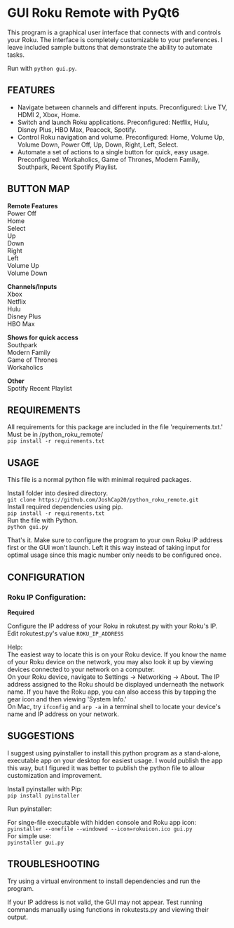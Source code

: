 # GUI Roku Remote with PyQt6
This program is a graphical user interface that connects with and controls your Roku. The interface is completely customizable to your preferences. I leave included sample buttons that demonstrate the ability to automate tasks.

Run with `python gui.py`.

FEATURES
------------
- Navigate between channels and different inputs. Preconfigured: Live TV, HDMI 2, Xbox, Home.  
- Switch and launch Roku applications. Preconfigured: Netflix, Hulu, Disney Plus, HBO Max, Peacock, Spotify.  
- Control Roku navigation and volume. Preconfigured: Home, Volume Up, Volume Down, Power Off, Up, Down, Right, Left, Select.  
- Automate a set of actions to a single button for quick, easy usage. Preconfigured: Workaholics, Game of Thrones, Modern Family, Southpark, Recent Spotify Playlist.  
  

BUTTON MAP  
------------
**Remote Features**   
Power Off  
Home  
Select  
Up  
Down  
Right  
Left  
Volume Up  
Volume Down  
  
**Channels/Inputs**  
Xbox  
Netflix  
Hulu  
Disney Plus  
HBO Max  
  
     
**Shows for quick access**  
Southpark  
Modern Family  
Game of Thrones  
Workaholics  
      
  
**Other**  
Spotify Recent Playlist  
       

REQUIREMENTS
------------
All requirements for this package are included in the file 'requirements.txt.' Must be in /python_roku_remote/    
`pip install -r requirements.txt`  

USAGE
-------------
This file is a normal python file with minimal required packages.

Install folder into desired directory.  
`git clone https://github.com/JoshCap20/python_roku_remote.git`  
Install required dependencies using pip.  
`pip install -r requirements.txt`  
Run the file with Python.  
`python gui.py`  

That's it. Make sure to configure the program to your own Roku IP address first or the GUI won't launch. Left it this way instead of taking input for optimal usage since this magic number only needs to be configured once.


CONFIGURATION
-------------

### Roku IP Configuration:  
**Required**  
  
Configure the IP address of your Roku in rokutest.py with your Roku's IP.   
Edit rokutest.py's value `ROKU_IP_ADDRESS`  
  
Help:  
The easiest way to locate this is on your Roku device. If you know the name of your Roku device on the network, you may also look it up by viewing devices connected to your network on a computer.  
On your Roku device, navigate to Settings -> Networking -> About. The IP address assigned to the Roku should be displayed underneath the network name. If you have the Roku app, you can also access this by tapping the gear icon and then viewing 'System Info.'   
On Mac, try `ifconfig` and `arp -a` in a terminal shell to locate your device's name and IP address on your network.  

SUGGESTIONS
---------------
I suggest using pyinstaller to install this python program as a stand-alone, executable app on your desktop for easiest usage. I would publish the app this way, but I figured it was better to publish the python file to allow customization and improvement.    
  
Install pyinstaller with Pip:  
`pip install pyinstaller`  
  
Run pyinstaller:  
  
For singe-file executable with hidden console and Roku app icon:  
`pyinstaller --onefile --windowed --icon=rokuicon.ico gui.py`  
For simple use:  
`pyinstaller gui.py`  



TROUBLESHOOTING
---------------

Try using a virtual environment to install dependencies and run the program.  

If your IP address is not valid, the GUI may not appear. Test running commands manually using functions in rokutests.py and viewing their output.
